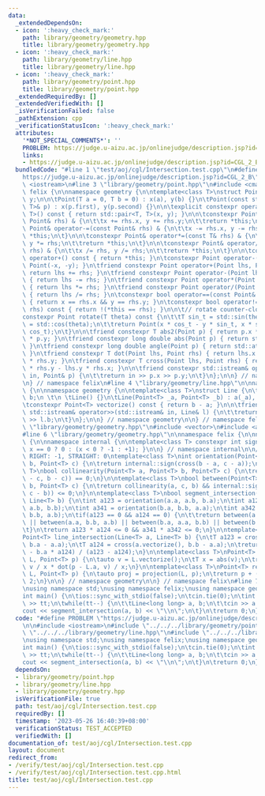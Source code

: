 ```yaml
---
data:
  _extendedDependsOn:
  - icon: ':heavy_check_mark:'
    path: library/geometry/geometry.hpp
    title: library/geometry/geometry.hpp
  - icon: ':heavy_check_mark:'
    path: library/geometry/line.hpp
    title: library/geometry/line.hpp
  - icon: ':heavy_check_mark:'
    path: library/geometry/point.hpp
    title: library/geometry/point.hpp
  _extendedRequiredBy: []
  _extendedVerifiedWith: []
  _isVerificationFailed: false
  _pathExtension: cpp
  _verificationStatusIcon: ':heavy_check_mark:'
  attributes:
    '*NOT_SPECIAL_COMMENTS*': ''
    PROBLEM: https://judge.u-aizu.ac.jp/onlinejudge/description.jsp?id=CGL_2_B
    links:
    - https://judge.u-aizu.ac.jp/onlinejudge/description.jsp?id=CGL_2_B
  bundledCode: "#line 1 \"test/aoj/cgl/Intersection.test.cpp\"\n#define PROBLEM \"\
    https://judge.u-aizu.ac.jp/onlinejudge/description.jsp?id=CGL_2_B\"\n\n#include\
    \ <iostream>\n#line 3 \"library/geometry/point.hpp\"\n#include <cmath>\n\nnamespace\
    \ felix {\n\nnamespace geometry {\n\ntemplate<class T>\nstruct Point {\n\tT x,\
    \ y;\n\n\tPoint(T a = 0, T b = 0) : x(a), y(b) {}\n\tPoint(const std::pair<T,\
    \ T>& p) : x(p.first), y(p.second) {}\n\n\texplicit constexpr operator std::pair<T,\
    \ T>() const { return std::pair<T, T>(x, y); }\n\n\tconstexpr Point& operator+=(const\
    \ Point& rhs) & {\n\t\tx += rhs.x, y += rhs.y;\n\t\treturn *this;\n\t}\n\n\tconstexpr\
    \ Point& operator-=(const Point& rhs) & {\n\t\tx -= rhs.x, y -= rhs.y;\n\t\treturn\
    \ *this;\n\t}\n\n\tconstexpr Point& operator*=(const T& rhs) & {\n\t\tx *= rhs,\
    \ y *= rhs;\n\t\treturn *this;\n\t}\n\n\tconstexpr Point& operator/=(const T&\
    \ rhs) & {\n\t\tx /= rhs, y /= rhs;\n\t\treturn *this;\n\t}\n\n\tconstexpr Point\
    \ operator+() const { return *this; }\n\tconstexpr Point operator-() const { return\
    \ Point(-x, -y); }\n\tfriend constexpr Point operator+(Point lhs, Point rhs) {\
    \ return lhs += rhs; }\n\tfriend constexpr Point operator-(Point lhs, Point rhs)\
    \ { return lhs -= rhs; }\n\tfriend constexpr Point operator*(Point lhs, T rhs)\
    \ { return lhs *= rhs; }\n\tfriend constexpr Point operator/(Point lhs, T rhs)\
    \ { return lhs /= rhs; }\n\tconstexpr bool operator==(const Point& rhs) const\
    \ { return x == rhs.x && y == rhs.y; }\n\tconstexpr bool operator!=(const Point&\
    \ rhs) const { return !(*this == rhs); }\n\n\t// rotate counter-clockwise\n\t\
    constexpr Point rotate(T theta) const {\n\t\tT sin_t = std::sin(theta), cos_t\
    \ = std::cos(theta);\n\t\treturn Point(x * cos_t - y * sin_t, x * sin_t + y *\
    \ cos_t);\n\t}\n\n\tfriend constexpr T abs2(Point p) { return p.x * p.x + p.y\
    \ * p.y; }\n\tfriend constexpr long double abs(Point p) { return std::sqrt(abs2(p));\
    \ }\n\tfriend constexpr long double angle(Point p) { return std::atan2(p.y, p.x);\
    \ }\n\tfriend constexpr T dot(Point lhs, Point rhs) { return lhs.x * rhs.x + lhs.y\
    \ * rhs.y; }\n\tfriend constexpr T cross(Point lhs, Point rhs) { return lhs.x\
    \ * rhs.y - lhs.y * rhs.x; }\n\n\tfriend constexpr std::istream& operator>>(std::istream&\
    \ in, Point& p) {\n\t\treturn in >> p.x >> p.y;\n\t}\n};\n\n} // namespace geometry\n\
    \n} // namespace felix\n#line 4 \"library/geometry/line.hpp\"\n\nnamespace felix\
    \ {\n\nnamespace geometry {\n\ntemplate<class T>\nstruct Line {\n\tPoint<T> a,\
    \ b;\n \t\n \tLine() {}\n\tLine(Point<T> _a, Point<T> _b) : a(_a), b(_b) {}\n\n\
    \tconstexpr Point<T> vectorize() const { return b - a; }\n\n\tfriend constexpr\
    \ std::istream& operator>>(std::istream& in, Line& l) {\n\t\treturn in >> l.a\
    \ >> l.b;\n\t}\n};\n\n} // namespace geometry\n\n} // namespace felix\n#line 2\
    \ \"library/geometry/geometry.hpp\"\n#include <vector>\n#include <algorithm>\n\
    #line 6 \"library/geometry/geometry.hpp\"\n\nnamespace felix {\n\nnamespace geometry\
    \ {\n\nnamespace internal {\n\ntemplate<class T> constexpr int sign(T x) { return\
    \ x == 0 ? 0 : (x < 0 ? -1 : +1); }\n\n} // namespace internal\n\n// LEFT: +1,\
    \ RIGHT: -1, STRAIGHT: 0\ntemplate<class T>\nint orientation(Point<T> a, Point<T>\
    \ b, Point<T> c) {\n\treturn internal::sign(cross(b - a, c - a));\n}\n\ntemplate<class\
    \ T>\nbool collinearity(Point<T> a, Point<T> b, Point<T> c) {\n\treturn internal::sign(cross(a\
    \ - c, b - c)) == 0;\n}\n\ntemplate<class T>\nbool between(Point<T> a, Point<T>\
    \ b, Point<T> c) {\n\treturn collinearity(a, c, b) && internal::sign(dot(a - b,\
    \ c - b)) <= 0;\n}\n\ntemplate<class T>\nbool segment_intersection(Line<T> a,\
    \ Line<T> b) {\n\tint a123 = orientation(a.a, a.b, b.a);\n\tint a124 = orientation(a.a,\
    \ a.b, b.b);\n\tint a341 = orientation(b.a, b.b, a.a);\n\tint a342 = orientation(b.a,\
    \ b.b, a.b);\n\tif(a123 == 0 && a124 == 0) {\n\t\treturn between(a.a, b.a, a.b)\
    \ || between(a.a, b.b, a.b) || between(b.a, a.a, b.b) || between(b.a, a.b, b.b);\n\
    \t}\n\treturn a123 * a124 <= 0 && a341 * a342 <= 0;\n}\n\ntemplate<class T>\n\
    Point<T> line_intersection(Line<T> a, Line<T> b) {\n\tT a123 = cross(a.vectorize(),\
    \ b.a - a.a);\n\tT a124 = cross(a.vectorize(), b.b - a.a);\n\treturn (b.b * a123\
    \ - b.a * a124) / (a123 - a124);\n}\n\ntemplate<class T>\nPoint<T> projection(Line<T>\
    \ L, Point<T> p) {\n\tauto v = L.vectorize();\n\tT x = abs(v);\n\treturn L.a +\
    \ v / x * dot(p - L.a, v) / x;\n}\n\ntemplate<class T>\nPoint<T> reflection(Line<T>\
    \ L, Point<T> p) {\n\tauto proj = projection(L, p);\n\treturn p + (proj - p) *\
    \ 2;\n}\n\n} // namespace geometry\n\n} // namespace felix\n#line 7 \"test/aoj/cgl/Intersection.test.cpp\"\
    \nusing namespace std;\nusing namespace felix;\nusing namespace geometry;\n\n\
    int main() {\n\tios::sync_with_stdio(false);\n\tcin.tie(0);\n\tint tt;\n\tcin\
    \ >> tt;\n\twhile(tt--) {\n\t\tLine<long long> a, b;\n\t\tcin >> a >> b;\n\t\t\
    cout << segment_intersection(a, b) << \"\\n\";\n\t}\n\treturn 0;\n}\n"
  code: "#define PROBLEM \"https://judge.u-aizu.ac.jp/onlinejudge/description.jsp?id=CGL_2_B\"\
    \n\n#include <iostream>\n#include \"../../../library/geometry/point.hpp\"\n#include\
    \ \"../../../library/geometry/line.hpp\"\n#include \"../../../library/geometry/geometry.hpp\"\
    \nusing namespace std;\nusing namespace felix;\nusing namespace geometry;\n\n\
    int main() {\n\tios::sync_with_stdio(false);\n\tcin.tie(0);\n\tint tt;\n\tcin\
    \ >> tt;\n\twhile(tt--) {\n\t\tLine<long long> a, b;\n\t\tcin >> a >> b;\n\t\t\
    cout << segment_intersection(a, b) << \"\\n\";\n\t}\n\treturn 0;\n}\n"
  dependsOn:
  - library/geometry/point.hpp
  - library/geometry/line.hpp
  - library/geometry/geometry.hpp
  isVerificationFile: true
  path: test/aoj/cgl/Intersection.test.cpp
  requiredBy: []
  timestamp: '2023-05-26 16:40:39+08:00'
  verificationStatus: TEST_ACCEPTED
  verifiedWith: []
documentation_of: test/aoj/cgl/Intersection.test.cpp
layout: document
redirect_from:
- /verify/test/aoj/cgl/Intersection.test.cpp
- /verify/test/aoj/cgl/Intersection.test.cpp.html
title: test/aoj/cgl/Intersection.test.cpp
---
```

